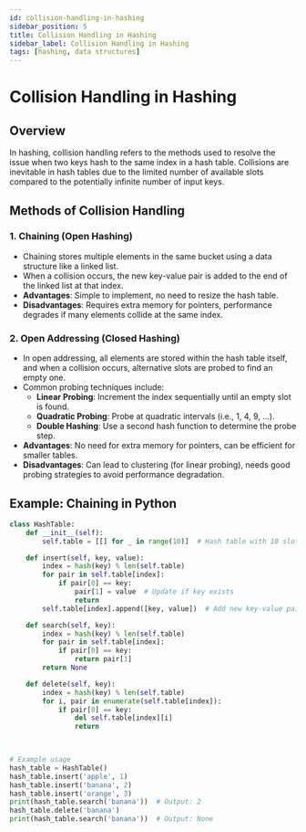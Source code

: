 ```yaml
---
id: collision-handling-in-hashing
sidebar_position: 5
title: Collision Handling in Hashing
sidebar_label: Collision Handling in Hashing
tags: [hashing, data structures]
---
```


# Collision Handling in Hashing

## Overview
In hashing, collision handling refers to the methods used to resolve the issue when two keys hash to the same index in a hash table. Collisions are inevitable in hash tables due to the limited number of available slots compared to the potentially infinite number of input keys.

## Methods of Collision Handling

### 1. Chaining (Open Hashing)
- Chaining stores multiple elements in the same bucket using a data structure like a linked list.
- When a collision occurs, the new key-value pair is added to the end of the linked list at that index.
- **Advantages**: Simple to implement, no need to resize the hash table.
- **Disadvantages**: Requires extra memory for pointers, performance degrades if many elements collide at the same index.

### 2. Open Addressing (Closed Hashing)
- In open addressing, all elements are stored within the hash table itself, and when a collision occurs, alternative slots are probed to find an empty one.
- Common probing techniques include:
  - **Linear Probing**: Increment the index sequentially until an empty slot is found.
  - **Quadratic Probing**: Probe at quadratic intervals (i.e., 1, 4, 9, ...).
  - **Double Hashing**: Use a second hash function to determine the probe step.
- **Advantages**: No need for extra memory for pointers, can be efficient for smaller tables.
- **Disadvantages**: Can lead to clustering (for linear probing), needs good probing strategies to avoid performance degradation.

## Example: Chaining in Python

```python
class HashTable:
    def __init__(self):
        self.table = [[] for _ in range(10)]  # Hash table with 10 slots

    def insert(self, key, value):
        index = hash(key) % len(self.table)
        for pair in self.table[index]:
            if pair[0] == key:
                pair[1] = value  # Update if key exists
                return
        self.table[index].append([key, value])  # Add new key-value pair

    def search(self, key):
        index = hash(key) % len(self.table)
        for pair in self.table[index]:
            if pair[0] == key:
                return pair[1]
        return None

    def delete(self, key):
        index = hash(key) % len(self.table)
        for i, pair in enumerate(self.table[index]):
            if pair[0] == key:
                del self.table[index][i]
                return

            

# Example usage
hash_table = HashTable()
hash_table.insert('apple', 1)
hash_table.insert('banana', 2)
hash_table.insert('orange', 3)
print(hash_table.search('banana'))  # Output: 2
hash_table.delete('banana')
print(hash_table.search('banana'))  # Output: None

```

